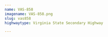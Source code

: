 ```yaml
---
name: VAS-858
imagename: VAS-858.png
slug: vas858
highwaytype: Virginia State Secondary Highway

---
```

